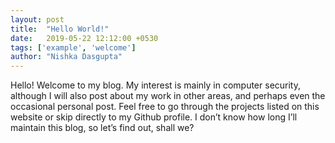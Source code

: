 ```yaml
---
layout: post
title:  "Hello World!"
date:   2019-05-22 12:12:00 +0530
tags: ['example', 'welcome']
author: "Nishka Dasgupta"
---
```


Hello! Welcome to my blog. My interest is mainly in computer security, although I will also post about my work in other areas, and perhaps even the occasional personal post. Feel free to go through the projects listed on this website or skip directly to my Github profile. 
I don’t know how long I’ll maintain this blog, so let’s find out, shall we?